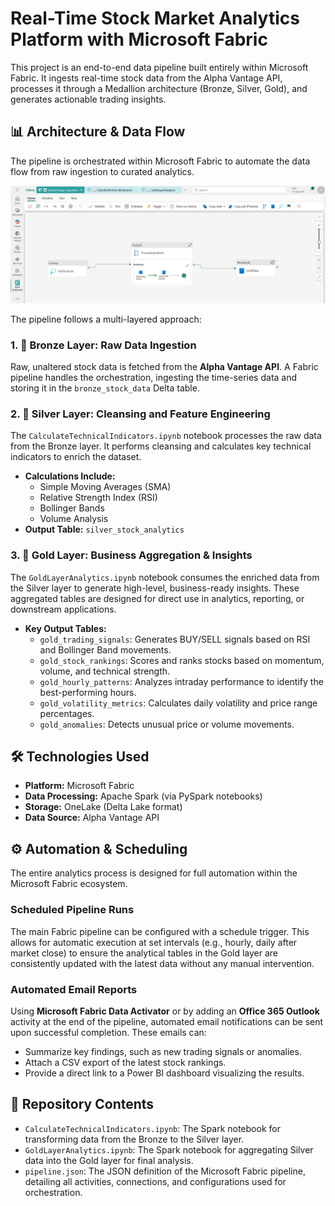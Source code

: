 # Real-Time Stock Market Analytics Platform with Microsoft Fabric

This project is an end-to-end data pipeline built entirely within Microsoft Fabric. It ingests real-time stock data from the Alpha Vantage API, processes it through a Medallion architecture (Bronze, Silver, Gold), and generates actionable trading insights.

## 📊 Architecture & Data Flow

The pipeline is orchestrated within Microsoft Fabric to automate the data flow from raw ingestion to curated analytics.


![My Pipeline Flow](./stockpipeline.jpg)

The pipeline follows a multi-layered approach:

### 1. 🥉 Bronze Layer: Raw Data Ingestion
Raw, unaltered stock data is fetched from the **Alpha Vantage API**. A Fabric pipeline handles the orchestration, ingesting the time-series data and storing it in the `bronze_stock_data` Delta table.

### 2. 🥈 Silver Layer: Cleansing and Feature Engineering
The `CalculateTechnicalIndicators.ipynb` notebook processes the raw data from the Bronze layer. It performs cleansing and calculates key technical indicators to enrich the dataset.

* **Calculations Include:**
    * Simple Moving Averages (SMA)
    * Relative Strength Index (RSI)
    * Bollinger Bands
    * Volume Analysis
* **Output Table:** `silver_stock_analytics`

### 3. 🥇 Gold Layer: Business Aggregation & Insights
The `GoldLayerAnalytics.ipynb` notebook consumes the enriched data from the Silver layer to generate high-level, business-ready insights. These aggregated tables are designed for direct use in analytics, reporting, or downstream applications.

* **Key Output Tables:**
    * `gold_trading_signals`: Generates BUY/SELL signals based on RSI and Bollinger Band movements.
    * `gold_stock_rankings`: Scores and ranks stocks based on momentum, volume, and technical strength.
    * `gold_hourly_patterns`: Analyzes intraday performance to identify the best-performing hours.
    * `gold_volatility_metrics`: Calculates daily volatility and price range percentages.
    * `gold_anomalies`: Detects unusual price or volume movements.

## 🛠️ Technologies Used

* **Platform:** Microsoft Fabric
* **Data Processing:** Apache Spark (via PySpark notebooks)
* **Storage:** OneLake (Delta Lake format)
* **Data Source:** Alpha Vantage API

## ⚙️ Automation & Scheduling

The entire analytics process is designed for full automation within the Microsoft Fabric ecosystem.

### Scheduled Pipeline Runs
The main Fabric pipeline can be configured with a schedule trigger. This allows for automatic execution at set intervals (e.g., hourly, daily after market close) to ensure the analytical tables in the Gold layer are consistently updated with the latest data without any manual intervention.

### Automated Email Reports
Using **Microsoft Fabric Data Activator** or by adding an **Office 365 Outlook** activity at the end of the pipeline, automated email notifications can be sent upon successful completion. These emails can:
* Summarize key findings, such as new trading signals or anomalies.
* Attach a CSV export of the latest stock rankings.
* Provide a direct link to a Power BI dashboard visualizing the results.

## 📓 Repository Contents

* `CalculateTechnicalIndicators.ipynb`: The Spark notebook for transforming data from the Bronze to the Silver layer.
* `GoldLayerAnalytics.ipynb`: The Spark notebook for aggregating Silver data into the Gold layer for final analysis.
* `pipeline.json`: The JSON definition of the Microsoft Fabric pipeline, detailing all activities, connections, and configurations used for orchestration.
